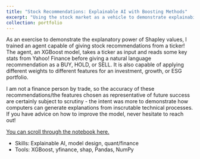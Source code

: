 ```yaml
---
title: "Stock Recommendations: Explainable AI with Boosting Methods"
excerpt: "Using the stock market as a vehicle to demonstrate explainability in XGBoost, a complex deep learning approach. Quant/finance, XAI, XGBoost"
collection: portfolio
---
```


As an exercise to demonstrate the explanatory power of Shapley values, I trained an agent capable of giving stock recommendations from a ticker! The agent, an XGBoost model, takes a ticker as input and reads some key stats from Yahoo! Finance before giving a natural language recommendation as a BUY, HOLD, or SELL. It is also capable of applying different weights to different features for an investment, growth, or ESG portfolio.

I am not a finance person by trade, so the accuracy of these recommendations/the features chosen as representative of future success are certainly subject to scrutiny - the intent was more to demonstrate how computers can generate explanations from inscrutable technical processes. If you have advice on how to improve the model, never hesitate to reach out!

[You can scroll through the notebook here.](https://github.com/marklisi1/stockbot/blob/main/hw2.ipynb)

* Skills: Explainable AI, model design, quant/finance
* Tools: XGBoost, yfinance, shap, Pandas, NumPy
